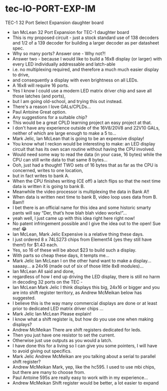 # tec-IO-PORT-EXP-IM
TEC-1 32 Port Select Expansion daughter board


- Ian McLean 32 Port Expansion for TEC-1 daughter board
- This is my proposed circuit - just a stock standard use of 138 decoders and 1/2 of a 139 decoder for building a larger decoder as per datasheet spec.
- Why so many ports? Answer one - Why not?! 
- Answer two - because I would like to build a 16x8 display (or larger) with every LED individually addressable and latch-able 
- i.e. no multiplexing required, and therefore a much much easier display to drive, 
- and consequently a display with even brightness on all LEDs.
- A 16x8 will require 16 ports.
- Yes I know I could use a modern LED matrix driver chip and save all those latches (and ports), 
- but I am going old-school, and trying this out instead.
- There's a reason I love GALs/CPLDs...
- Paul Antoine Great option. 
- Any suggestions for a suitable chip? 
- This would be a great CPLD learning project an easy project at that. 
- I don't have any experience outside of the 16V8/20V8 and 22V10 GALs, neither of which are large enough to make a 5 to…
- Mark Jelic, Ian McLean that is going to be an expensive display!
- You know what I reckon would be interesting to make: an LED display circuit that has its own scan routine without having the CPU involved. 
- Would need some way to read the data (in your case, 16 bytes) while the CPU can still write data to that same 8 bytes...
- Ooh, just had a thought! TWO sets of 16 bytes that as far as the CPU is concerned, writes to one location, 
- but in fact writes to bank A. 
- When the CPU finishes writing (CE off) a latch flips so that the next time data is written it is going to bank B. 
- Meanwhile the video processor is multiplexing the data in Bank A!! 
- When data is written next time to bank B, video loop uses data from B. Bam!!
- I bet there is an official name for this idea and some historic smarty pants will say “Der, that’s how blah blah video works!”... 
- yeah well, I just came up with this idea right here right now! 
- No patent infringement possible and I give the idea out to the open! Sue me! 😂
- Ian McLean, Mark Jelic Expensive is a relative thing these days. 
- I just ordered 8 x 74LS273 chips from Element14 (yes they still have them!) for $1.43 each. 
- Yes, so 16 of these will be about $23 to build such a display.
- With parts so cheap these days, it tempts me… 
- Mark Jelic Ian McLean I on the other hand want to make a display... saaaay... a 24x16 (made out of six of those little 8x8 modules)...
- Ian McLean All said and done, 
- regardless of how I end up driving the LED display, there is still no harm in decoding 32 ports on the TEC - 
- Ian McLean Mark Jelic I think displays this big, 24x16 or bigger and you are into shift register territory, as Andrew McMeikan below has suggested. 
- I believe this is the way many commercial displays are done or at least prior to dedicated LED matrix driver chips … 
- Mark Jelic Ian McLean Please explain! 
- I know what a shift register is, but how do you use one when making displays?
- Andrew McMeikan There are shift registers dedicated for leds. 
- Then you just have one resistor to set the current. 
- Otherwise just use outputs as you would a latch. 
- I have done this for a living so I can give you some pointers, I will have to avoid giving out specifics.
- Mark Jelic Andrew McMeikan are you talking about a serial to parallel shift register?
- Andrew McMeikan Mark, yep, like the hc595. I used to use mbi chips, but there are many to choose from.
- Paul Antoine 595s are really easy to work with in my experience...
- Andrew McMeikan Shift register would be better, a lot easier to expand

